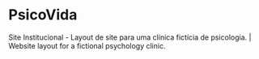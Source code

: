 # PsicoVida
Site Institucional - Layout de site para uma clínica fictícia de psicologia. | Website layout for a fictional psychology clinic.
